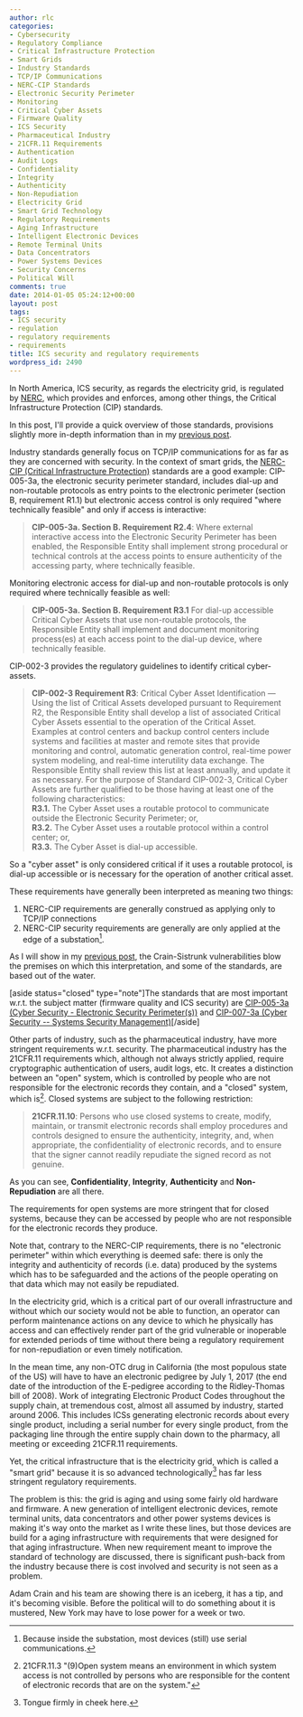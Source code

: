 ```yaml
---
author: rlc
categories:
- Cybersecurity
- Regulatory Compliance
- Critical Infrastructure Protection
- Smart Grids
- Industry Standards
- TCP/IP Communications
- NERC-CIP Standards
- Electronic Security Perimeter
- Monitoring
- Critical Cyber Assets
- Firmware Quality
- ICS Security
- Pharmaceutical Industry
- 21CFR.11 Requirements
- Authentication
- Audit Logs
- Confidentiality
- Integrity
- Authenticity
- Non-Repudiation
- Electricity Grid
- Smart Grid Technology
- Regulatory Requirements
- Aging Infrastructure
- Intelligent Electronic Devices
- Remote Terminal Units
- Data Concentrators
- Power Systems Devices
- Security Concerns
- Political Will
comments: true
date: 2014-01-05 05:24:12+00:00
layout: post
tags:
- ICS security
- regulation
- regulatory requirements
- requirements
title: ICS security and regulatory requirements
wordpress_id: 2490
---
```


In North America, ICS security, as regards the electricity grid, is regulated by [NERC](http://www.nerc.com/), which provides and enforces, among other things, the Critical Infrastructure Protection (CIP) standards.

In this post, I'll provide a quick overview of those standards, provisions slightly more in-depth information than in my [previous post](/blog/2014/01/the-crain-sistrunk-vulnerabilities/).

<!--more-->

Industry standards generally focus on TCP/IP communications for as far as they are concerned with security. In the context of smart grids, the [NERC-CIP (Critical Infrastructure Protection)](http://web.archive.org/web/20151019112638/http://www.nerc.com/pa/Stand/Pages/CIPStandards.aspx) standards are a good example: CIP-005-3a, the electronic security perimeter standard, includes dial-up and non-routable protocols as entry points to the electronic perimeter (section B, requirement R1.1) but electronic access control is only required "where technically feasible" and only if access is interactive:

<blockquote><b>CIP-005-3a. Section B. Requirement R2.4</b>: Where external interactive access into the Electronic Security Perimeter has been enabled, the Responsible Entity shall implement strong procedural or technical controls at the access points to ensure authenticity of the accessing party, where technically feasible.</blockquote>

Monitoring electronic access for dial-up and non-routable protocols is only required where technically feasible as well:

<blockquote><b>CIP-005-3a. Section B. Requirement R3.1</b> For dial-up accessible Critical Cyber Assets that use non-routable protocols, the Responsible Entity shall implement and document monitoring process(es) at each access point to the dial-up device, where technically feasible.</blockquote>

CIP-002-3 provides the regulatory guidelines to identify critical cyber-assets.

<blockquote><b>CIP-002-3 Requirement R3</b>: Critical Cyber Asset Identification — Using the list of Critical Assets developed pursuant to Requirement R2, the Responsible Entity shall develop a list of associated Critical Cyber Assets essential to the operation of the Critical Asset. Examples at control centers and backup control centers include systems and facilities at master and remote sites that provide monitoring and control, automatic generation control, real-time power system modeling, and real-time interutility data exchange. The Responsible Entity shall review this list at least annually, and update it as necessary. For the purpose of Standard CIP-002-3, Critical Cyber Assets are further qualified to be those having at least one of the following characteristics:<br/>
<b>R3.1.</b> The Cyber Asset uses a routable protocol to communicate outside the Electronic
Security Perimeter; or,<br/>
<b>R3.2.</b> The Cyber Asset uses a routable protocol within a control center; or,<br/>
<b>R3.3.</b> The Cyber Asset is dial-up accessible.</blockquote>

So a "cyber asset" is only considered critical if it uses a routable protocol, is dial-up accessible or is necessary for the operation of another critical asset.

These requirements have generally been interpreted as meaning two things:

1. NERC-CIP requirements are generally construed as applying only to TCP/IP connections
2. NERC-CIP security requirements are generally are only applied at the edge of a substation[^1].

[^1]: Because inside the substation, most devices (still) use serial communications.

As I will show in my [previous post](/blog/2014/01/the-crain-sistrunk-vulnerabilities/), the Crain-Sistrunk vulnerabilities blow the premises on which this interpretation, and some of the standards, are based out of the water.

[aside status="closed" type="note"]The standards that are most important w.r.t. the subject matter (firmware quality and ICS security) are [CIP-005-3a (Cyber Security - Electronic Security Perimeter(s))](<http://www.nerc.com/_layouts/PrintStandard.aspx?standardnumber=CIP-005-3a&title=Cyber%20Security%20-%20Electronic%20Security%20Perimeter(s)>) and [CIP-007-3a (Cyber Security -- Systems Security Management)](http://www.nerc.com/_layouts/PrintStandard.aspx?standardnumber=CIP-007-3a&title=Cyber%20Security%20%E2%80%94%20Systems%20Security%20Management)[/aside]

Other parts of industry, such as the pharmaceutical industry, have more stringent requirements w.r.t. security. The pharmaceutical industry has the 21CFR.11 requirements which, although not always strictly applied, require cryptographic authentication of users, audit logs, etc. It creates a distinction between an "open" system, which is controlled by people who are not responsible for the electronic records they contain, and a "closed" system, which is[^2]. Closed systems are subject to the following restriction:

[^2]: 21CFR.11.3 "(9)Open system means an environment in which system access is not controlled by persons who are responsible for the content of electronic records that are on the system."

<blockquote><b>21CFR.11.10</b>: Persons who use closed systems to create, modify, maintain, or transmit electronic records shall employ procedures and controls designed to ensure the authenticity, integrity, and, when appropriate, the confidentiality of electronic records, and to ensure that the signer cannot readily repudiate the signed record as not genuine.</blockquote>

As you can see, **Confidentiality**, **Integrity**, **Authenticity** and **Non-Repudiation** are all there.

The requirements for open systems are more stringent that for closed systems, because they can be accessed by people who are not responsible for the electronic records they produce.

Note that, contrary to the NERC-CIP requirements, there is no "electronic perimeter" within which everything is deemed safe: there is only the integrity and authenticity of records (i.e. data) produced by the systems which has to be safeguarded and the actions of the people operating on that data which may not easily be repudiated.

In the electricity grid, which is a critical part of our overall infrastructure and without which our society would not be able to function, an operator can perform maintenance actions on any device to which he physically has access and can effectively render part of the grid vulnerable or inoperable for extended periods of time without there being a regulatory requirement for non-repudiation or even timely notification.

In the mean time, any non-OTC drug in California (the most populous state of the US) will have to have an electronic pedigree by July 1, 2017 (the end date of the introduction of the E-pedigree according to the Ridley-Thomas bill of 2008). Work of integrating Electronic Product Codes throughout the supply chain, at tremendous cost, almost all assumed by industry, started around 2006. This includes ICSs generating electronic records about every single product, including a serial number for every single product, from the packaging line through the entire supply chain down to the pharmacy, all meeting or exceeding 21CFR.11 requirements.

Yet, the critical infrastructure that is the electricity grid, which is called a "smart grid" because it is so advanced technologically[^3] has far less stringent regulatory requirements.

[^3]: Tongue firmly in cheek here.

The problem is this: the grid is aging and using some fairly old hardware and firmware. A new generation of intelligent electronic devices, remote terminal units, data concentrators and other power systems devices is making it's way onto the market as I write these lines, but those devices are build for a aging infrastructure with requirements that were designed for that aging infrastructure. When new requirement meant to improve the standard of technology are discussed, there is significant push-back from the industry because there is cost involved and security is not seen as a problem.

Adam Crain and his team are showing there is an iceberg, it has a tip, and it's becoming visible. Before the political will to do something about it is mustered, New York may have to lose power for a week or two.